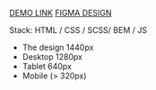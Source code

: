 [DEMO LINK](https://yura-lysenko.github.io/Potr-Pots-landing/) 
[FIGMA DESIGN](https://www.figma.com/file/50zgLU65Mcd3MisFHMfLfx/POTR-POTS_FE-students/)

Stack: HTML / CSS / SCSS/ BEM / JS

* The design 1440px
* Desktop 1280px
* Tablet 640px
* Mobile (> 320px)
